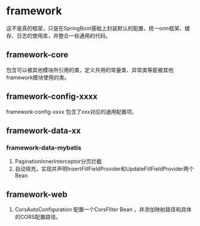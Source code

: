 # framework

这不是真的框架，只是在SpringBoot基础上封装默认的配置，统一orm框架、缓存、日志的使用库，并整合一些通用的代码。

## framework-core

包含可以被其他模块所引用的类，定义共用的常量类、异常类等能被其他framework模块使用的类。

## framework-config-xxxx

framework-config-xxxx 包含了xxx对应的通用配置项。

## framework-data-xx

### framework-data-mybatis

1. PaginationInnerInterceptor分页拦截
2. 自动填充，实现并声明InsertFillFieldProvider和UpdateFillFieldProvider两个Bean

## framework-web

1. CorsAutoConfiguration 配置一个CorsFIlter Bean ，并添加映射路径和具体的CORS配置路径。

